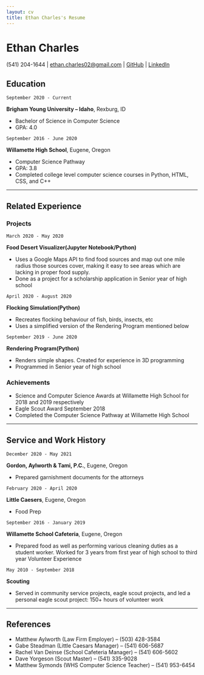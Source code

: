 ```yaml
---
layout: cv
title: Ethan Charles's Resume
---
```

# Ethan Charles

<div id="webaddress">
(541) 204-1644
| <a href="ethan.charles02@gmail.com">ethan.charles02@gmail.com</a>
| <a href="https://github.com/ethancharles02">GitHub</a>
| <a href="https://www.linkedin.com/in/ethancharles/">LinkedIn</a>
<!-- | <a href="https://byuidatascience.github.io/development.html">Data Science Program</a> -->
</div>

<!-- https://www.monique.tech/the-art-of-markdown -->


## Education

`September 2020 - Current`

__Brigham Young University – Idaho__, Rexburg, ID
- Bachelor of Science in Computer Science		
- GPA: 4.0

`September 2016 - June 2020`

__Willamette High School__, Eugene, Oregon
- Computer Science Pathway	
- GPA: 3.8
- Completed college level computer science courses in Python, HTML, CSS, and C++

____

## Related Experience

### Projects

`March 2020 - May 2020`

__Food Desert Visualizer(Jupyter Notebook/Python)__
- Uses a Google Maps API to find food sources and map out one mile radius those sources cover, making it easy to see areas which are lacking in proper food supply. 
- Done as a project for a scholarship application in Senior year of high school

`April 2020 - August 2020`

__Flocking Simulation(Python)__
- Recreates flocking behaviour of fish, birds, insects, etc
- Uses a simplified version of the Rendering Program mentioned below

`September 2019 - June 2020`

__Rendering Program(Python)__
- Renders simple shapes. Created for experience in 3D programming
- Programmed in Senior year of high school

### Achievements

- Science and Computer Science Awards at Willamette High School for 2018 and 2019 respectively
- Eagle Scout Award September 2018
- Completed the Computer Science Pathway at Willamette High School

____


## Service and Work History

`December 2020 - May 2021`

__Gordon, Aylworth & Tami, P.C.__, Eugene, Oregon	
- Prepared garnishment documents for the attorneys

`February 2020 - April 2020`

__Little Caesers__, Eugene, Oregon
- Food Prep

`September 2016 - January 2019`

__Willamette School Cafeteria__, Eugene, Oregon
- Prepared food as well as performing various cleaning duties as a student worker. Worked for 3 years from first year of high school to third year
Volunteer Experience

`May 2010 - September 2018`

__Scouting__
- Served in community service projects, eagle scout projects, and led a personal eagle scout project: 150+ hours of volunteer work

____

## References

- Matthew Aylworth (Law Firm Employer) – (503) 428-3584
- Gabe Steadman (Little Caesars Manager) – (541) 606-5687
- Rachel Van Deinse (School Cafeteria Manager) – (541) 606-5602
- Dave Yorgeson (Scout Master) – (541) 335-9028
- Matthew Symonds (WHS Computer Science Teacher) – (541) 953-6454


<!-- ### Footer

Last updated: July 2021 -->